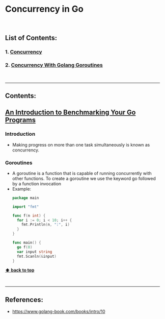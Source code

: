 # Concurrency in Go

</br>

## List of Contents:
### 1. [Concurrency](#content-1)
### 2. [Concurrency With Golang Goroutines](#content-2)


</br>

---

## Contents:

## [An Introduction to Benchmarking Your Go Programs](https://www.golang-book.com/books/intro/10) <span id="content-1"></span>

### Introduction
- Making progress on more than one task simultaneously is known as concurrency.

### Goroutines
- A goroutine is a function that is capable of running concurrently with other functions. To create a goroutine we use the keyword go followed by a function invocation
- Example:
  ```go
  package main

  import "fmt"

  func f(n int) {
    for i := 0; i < 10; i++ {
      fmt.Println(n, ":", i)
    }
  }

  func main() {
    go f(0)
    var input string
    fmt.Scanln(&input)
  }
  ```


**[⬆ back to top](#list-of-contents)**

</br>

---


## References:
- https://www.golang-book.com/books/intro/10